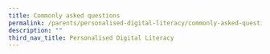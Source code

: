```yaml
---
title: Commonly asked questions
permalink: /parents/personalised-digital-literacy/commonly-asked-questions/
description: ""
third_nav_title: Personalised Digital Literacy
---
```

